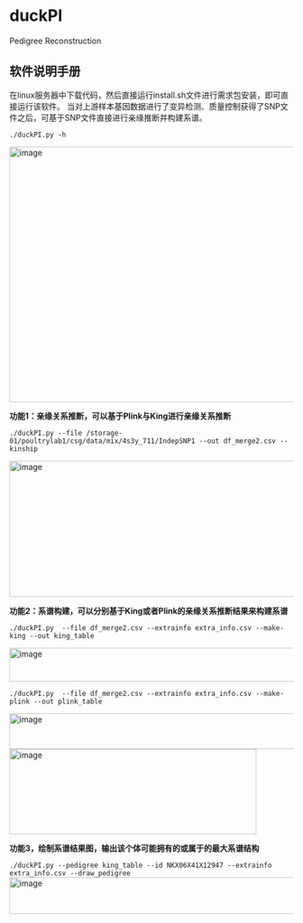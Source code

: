 # duckPI
Pedigree Reconstruction
## 软件说明手册

在linux服务器中下载代码，然后直接运行install.sh文件进行需求包安装，即可直接运行该软件。
当对上游样本基因数据进行了变异检测、质量控制获得了SNP文件之后，可基于SNP文件直接进行亲缘推断并构建系谱。

`./duckPI.py -h`

<img width="656" height="452" alt="image" src="https://github.com/user-attachments/assets/a765408a-fa28-42c9-9b9a-c867517dfa6b" />

**功能1：亲缘关系推断，可以基于Plink与King进行亲缘关系推断**

 `./duckPI.py --file /storage-01/poultrylab1/csg/data/mix/4s3y_711/IndepSNP1 --out df_merge2.csv --kinship`

<img width="615" height="241" alt="image" src="https://github.com/user-attachments/assets/e4a32c66-ada4-440d-bd09-0d8f0a785f96" />


**功能2：系谱构建，可以分别基于King或者Plink的亲缘关系推断结果来构建系谱**

`./duckPI.py  --file df_merge2.csv --extrainfo extra_info.csv --make-king --out king_table`

<img width="846" height="60" alt="image" src="https://github.com/user-attachments/assets/170d2495-563b-4076-b544-fa35fc19f701" />


`./duckPI.py  --file df_merge2.csv --extrainfo extra_info.csv --make-plink --out plink_table`

<img width="845" height="63" alt="image" src="https://github.com/user-attachments/assets/4da30cbd-613b-4274-b08b-9c7c766d1e81" />


<img width="438" height="151" alt="image" src="https://github.com/user-attachments/assets/b45e8292-0e0e-4942-8b85-6d61af95efee" />


**功能3，绘制系谱结果图，输出该个体可能拥有的或属于的最大系谱结构**

`./duckPI.py --pedigree king_table --id NKX06X41X12947 --extrainfo extra_info.csv --draw_pedigree`
<img width="2048" height="65" alt="image" src="https://github.com/user-attachments/assets/4f63e3fd-7ac1-4b33-a215-5b0ca5b5ff64" />
